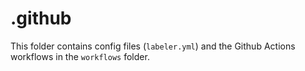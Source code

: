 # .github

This folder contains config files (`labeler.yml`) and the Github Actions workflows in the `workflows` folder.
